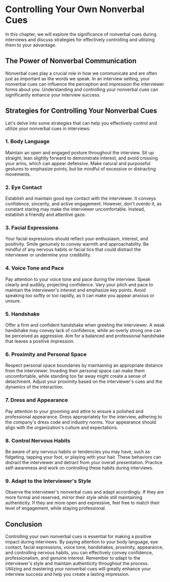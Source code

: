 Controlling Your Own Nonverbal Cues
============================================

In this chapter, we will explore the significance of nonverbal cues during interviews and discuss strategies for effectively controlling and utilizing them to your advantage.

**The Power of Nonverbal Communication**
----------------------------------------

Nonverbal cues play a crucial role in how we communicate and are often just as important as the words we speak. In an interview setting, your nonverbal cues can influence the perception and impression the interviewer forms about you. Understanding and controlling your nonverbal cues can significantly enhance your interview success.

**Strategies for Controlling Your Nonverbal Cues**
--------------------------------------------------

Let's delve into some strategies that can help you effectively control and utilize your nonverbal cues in interviews:

### 1. **Body Language**

Maintain an open and engaged posture throughout the interview. Sit up straight, lean slightly forward to demonstrate interest, and avoid crossing your arms, which can appear defensive. Make natural and purposeful gestures to emphasize points, but be mindful of excessive or distracting movements.

### 2. **Eye Contact**

Establish and maintain good eye contact with the interviewer. It conveys confidence, sincerity, and active engagement. However, don't overdo it, as constant staring may make the interviewer uncomfortable. Instead, establish a friendly and attentive gaze.

### 3. **Facial Expressions**

Your facial expressions should reflect your enthusiasm, interest, and positivity. Smile genuinely to convey warmth and approachability. Be mindful of any nervous habits or facial tics that could distract the interviewer or undermine your credibility.

### 4. **Voice Tone and Pace**

Pay attention to your voice tone and pace during the interview. Speak clearly and audibly, projecting confidence. Vary your pitch and pace to maintain the interviewer's interest and emphasize key points. Avoid speaking too softly or too rapidly, as it can make you appear anxious or unsure.

### 5. **Handshake**

Offer a firm and confident handshake when greeting the interviewer. A weak handshake may convey lack of confidence, while an overly strong one can be perceived as aggressive. Aim for a balanced and professional handshake that leaves a positive impression.

### 6. **Proximity and Personal Space**

Respect personal space boundaries by maintaining an appropriate distance from the interviewer. Invading their personal space can make them uncomfortable, while standing too far away might create a sense of detachment. Adjust your proximity based on the interviewer's cues and the dynamics of the interaction.

### 7. **Dress and Appearance**

Pay attention to your grooming and attire to ensure a polished and professional appearance. Dress appropriately for the interview, adhering to the company's dress code and industry norms. Your appearance should align with the organization's culture and expectations.

### 8. **Control Nervous Habits**

Be aware of any nervous habits or tendencies you may have, such as fidgeting, tapping your foot, or playing with your hair. These behaviors can distract the interviewer and detract from your overall presentation. Practice self-awareness and work on controlling these habits during interviews.

### 9. **Adapt to the Interviewer's Style**

Observe the interviewer's nonverbal cues and adapt accordingly. If they are more formal and reserved, mirror their style while still maintaining authenticity. If they are more open and expressive, feel free to match their level of engagement, while staying professional.

**Conclusion**
--------------

Controlling your own nonverbal cues is essential for making a positive impact during interviews. By paying attention to your body language, eye contact, facial expressions, voice tone, handshakes, proximity, appearance, and controlling nervous habits, you can effectively convey confidence, professionalism, and genuine interest. Remember to adapt to the interviewer's style and maintain authenticity throughout the process. Utilizing and mastering your nonverbal cues will greatly enhance your interview success and help you create a lasting impression.
